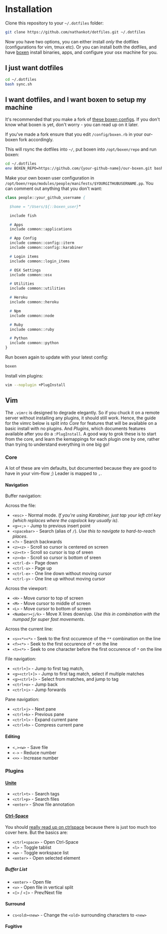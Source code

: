 # Installation

Clone this repository to your `~/.dotfiles` folder:

```sh
git clone https://github.com/nathankot/dotfiles.git ~/.dotfiles
```

Now you have two options, you can either install _only_ the dotfiles
(configurations for vim, tmux etc). Or you can install both the dotfiles, and
have [boxen](https://github.com/boxen/boxen) install binaries, apps, and configure your osx machine
for you.

## I just want dotfiles

```sh
cd ~/.dotfiles
bash sync.sh
```

## I want dotfiles, and I want boxen to setup my machine

It's recommended that you make a fork of [these boxen
configs](https://github.com/nathankot/our-boxen). If you don't know what boxen is yet, don't worry -
you can read up on it later.

If you've made a fork ensure that you edit `/config/boxen.rb` in your our-boxen fork accordingly.

This will rsync the dotfiles into `~/`, put boxen into `/opt/boxen/repo`
and run boxen:

```sh
cd ~/.dotfiles
env BOXEN_REPO=https://github.com/{your-github-name}/our-boxen.git bash install.sh
```

Make your own boxen user configuration in `/opt/boen/repo/modules/people/manifests/$YOURGITHUBUSERNAME.pp`. You can
comment out anything that you don't want:

```pp
class people::your_github_username {

  $home = "/Users/${::boxen_user}"

  include fish

  # Apps
  include common::applications

  # App Config
  include common::config::iterm
  include common::config::karabiner

  # Login items
  include common::login_items

  # OSX Settings
  include common::osx

  # Utilities
  include common::utilities

  # Heroku
  include common::heroku

  # Npm
  include common::node

  # Ruby
  include common::ruby

  # Python
  include common::python
}
```

Run boxen again to update with your latest config:

```sh
boxen
```

Install vim plugins:

```sh
vim --noplugin +PlugInstall
```

## Vim

The `.vimrc` is designed to degrade elegantly. So if you chuck it on a remote server without installing any plugins, it
should still work. Hence, the guide for the vimrc below is split into _Core_ for features that will be available
on a basic install with no plugins. And _Plugins_, which documents features available after you do a `:PlugInstall`. A
good way to grok these is to start from the core, and learn the kemappings for each plugin one by one, rather than
trying to understand everything in one big go!

### Core

A lot of these are vim defaults, but documented because they are good to have in your vim-flow ;)
Leader is mapped to `,`.

#### Navigation

Buffer navigation:

Across the file:

* `<esc>` - Normal mode. _If you're using Karabiner, just tap your left ctrl key (which replaces where the capslock key usually is)_.
* `<g><;>` - Jump to previous insert point
* `<spacebar>` - Search (alias of `/`). _Use this to navigate to hard-to-reach places_.
* `<?>` - Search backwards
* `<z><z>` - Scroll so cursor is centered on screen
* `<z><t>` - Scroll so cursor is top of sreen
* `<z><b>` - Scroll so cursor is bottom of sreen
* `<ctrl-d>` - Page down
* `<ctrl-u>` - Page up
* `<ctrl-e>` - One line down without moving cursor
* `<ctrl-y>` - One line up without moving cursor

Across the viewport:

* `<H>` - Move cursor to top of screen
* `<M>` - Move cursor to middle of screen
* `<L>` - Move cursor to bottom of screen
* `<Number><j/k>` - Move X lines down/up. _Use this in combination with the <Tab> numpad for super fast movements_.

Across the current line:

* `<s><*><*>` - Seek to the first occurence of the `**` combination on the line
* `<f><*>` - Seek to the first occurence of `*` on the line
* `<t><*>` - Seek to one character before the first occurence of `*` on the line

File navigation:

* `<ctrl+]>` - Jump to first tag match,
* `<g><ctrl+]>` - Jump to first tag match, select if multiple matches
* `<g><ctrl+]>` - Select from matches, and jump to tag
* `<ctrl+o>` - Jump back
* `<ctrl+i>` - Jump forwards

Pane navigation:

* `<ctrl+j>` - Next pane
* `<ctrl+k>` - Previous pane
* `<ctrl+l>` - Expand current pane
* `<ctrl+h>` - Compress current pane

#### Editing

* `<,><w>` - Save file
* `<->` - Reduce number
* `<+>` - Increase number

### Plugins

#### [Unite][unite]

* `<ctrl+t>` - Search tags
* `<ctrl+p>` - Search files
* `<enter>` - Show file annotation

#### [Ctrl-Space][ctrlspace]

You should [really read up on ctrlspace][ctrlspace] because there is just too much too cover here. But the basics are:

* `<ctrl+space>` - Open Ctrl-Space
* `<l>` - Toggle tablist
* `<w>` - Toggle workspace list
* `<enter>` - Open selected element

##### Buffer List

* `<enter>` - Open file
* `<v>` - Open file in vertical split
* `<[>` / `<]>` - Prev/Next file

#### Surround

* `cs<old><new>` - Change the `<old>` surrounding characters to `<new>`

#### Fugitive


[unite]: https://github.com/Shougo/unite.vim
[ctrlspace]: https://github.com/szw/vim-ctrlspace
[surround]: https://github.com/tpope/vim-surround
